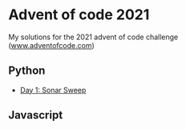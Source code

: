 # Advent of code 2021
My solutions for the 2021 advent of code challenge (www.adventofcode.com)

## Python

* [Day 1: Sonar Sweep](https://github.com/facufrau/advent-of-code-2021/blob/main/day01.py)

## Javascript

